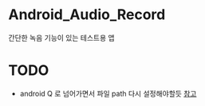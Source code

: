 # Android_Audio_Record
간단한 녹음 기능이 있는 테스트용 앱

# TODO
- android Q 로 넘어가면서 파일 path 다시 설정해야할듯 [참고](https://essie-cho.com/dev-android-02)